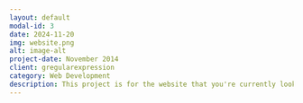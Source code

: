 ```yaml
---
layout: default
modal-id: 3
date: 2024-11-20
img: website.png
alt: image-alt
project-date: November 2014
client: gregularexpression
category: Web Development
description: This project is for the website that you're currently looking at <a href="http://www.gregularexpression.com">here</a> <p>Components used <br /><br /> <table border="0"><th><tr><td><b>Component</b></td><td><b>Use</b></td></tr><tr><td><a href="https://www.github.com" target="_new">GitHub</td><td>Website source files, powered by Pages</td></tr><tr><td><a href="https://www.aws.com" target="_new">AWS</td><td>Domain registration, DNS records</td></tr><tr><td><a href="https://www.canva.com" target="_new">Canva</td><td>graphics</td></tr><tr><td><a href="https://code.visualstudio.com/" target="_new">Visual Studio Code</td><td>editing MD files and testing locally</td></tr><tr><td><a href="https://jeromelachaud.com/freelancer-theme/" target="_new">Freelander</td><td>initial website template</td></tr></table>
---
```

